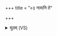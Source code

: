 +++
title = "०३ नामानि ते"

+++
<details><summary>मूलम् (VS)</summary>

नामा॑नि ते शतक्रतो॒ विश्वा॑भिर्गी॒र्भिरी॑महे।  
इन्द्रा॑भिमाति॒षाह्ये॑ ॥
</details>